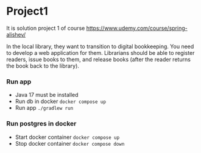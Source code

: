 # Project1 
It is solution project 1 of course https://www.udemy.com/course/spring-alishev/

In the local library, they want to transition to digital bookkeeping. 
You need to develop a web application for them. Librarians should be 
able to register readers, issue books to them, and release books 
(after the reader returns the book back to the library).

### Run app
- Java 17 must be installed
- Run db in docker ```docker compose up```
- Run app ```./gradlew run```

### Run postgres in docker
- Start docker container ```docker compose up```
- Stop docker container ```docker compose down```

